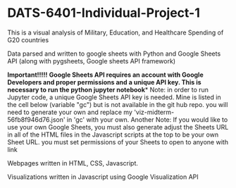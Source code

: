 # DATS-6401-Individual-Project-1

This is a visual analysis of Military, Education, and Healthcare Spending of G20 countries

Data parsed and written to google sheets with Python and Google Sheets API (along with pygsheets, Google sheets API framework)

****Important!!!!!****
****Google Sheets API requires an account with Google Developers and proper permissions and a unique API key. This is necessary to run the python jupyter notebook*****
Note: in order to run Jupyter code, a unique Google Sheets API key is needed. Mine is listed in the cell below (variable "gc") but is not available in the git hub repo. you will need to generate your own and replace my 'viz-midterm-56fb8f946d76.json' in 'gc' with your own.
Another Note: If you would like to use your own Google Sheets, you must also generate adjust the Sheets URL in all of the HTML files in the Javascript scripts at the top to be your own Sheet URL. you must set permissions of your Sheets to open to anyone with link

Webpages written in HTML, CSS, Javascript.

Visualizations written in Javascript using Google Visualization API
